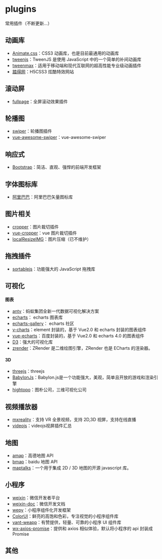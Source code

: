 # plugins

常用插件（不断更新...）

## 动画库

- [Animate.css](https://animate.style/)：CSS3 动画库，也是目前最通用的动画库
- [tweenjs](http://www.createjs.cc/tweenjs/)：TweenJS 是使用 JavaScript 中的一个简单的补间动画库
- [tweenmax](https://www.tweenmax.com.cn/)：适用于移动端和现代互联网的超高性能专业级动画插件
- [踏得网](http://www.techbrood.com/)：H5CSS3 炫酷特效网站

## 滚动屏

- [fullpage](https://alvarotrigo.com/fullPage/zh/#page1)：全屏滚动效果插件

## 轮播图

- [swiper](http://www.swiper.com.cn/)：轮播图插件
- [vue-awesome-swiper](https://github.com/surmon-china/vue-awesome-swiper)：vue-awesome-swiper

## 响应式

- [Bootstrap](http://www.bootcss.com/)：简洁、直观、强悍的前端开发框架

## 字体图标库

- [阿里巴巴](http://www.iconfont.cn/)：阿里巴巴矢量图标库

## 图片相关

- [cropper](https://fengyuanchen.github.io/cropper/)：图片裁切插件
- [vue-cropper](https://github.com/xyxiao001/vue-cropper)：vue 图片裁切插件
- [localResizeIMG](https://github.com/think2011/localResizeIMG)：图片压缩（已不维护）

## 拖拽插件

- [sortablejs](http://www.sortablejs.com/)：功能强大的 JavaScript 拖拽库

## 可视化

#### 图表

- [antv](https://antv.vision/zh)：蚂蚁集团全新一代数据可视化解决方案
- [echarts](https://echarts.apache.org/examples/zh/index.html)： echarts 图表库
- [echarts-gallery](https://www.makeapie.com/explore.html#sort=rank~timeframe=all~author=all)： echarts 社区
- [v-charts](https://v-charts.js.org/#/)：element 封装的，基于 Vue2.0 和 echarts 封装的图表组件
- [vue-echarts](https://github.com/ecomfe/vue-echarts)：百度封装的，基于 Vue2.0 和 echarts 4.0 的图表组件
- [D3](https://github.com/d3/d3)：强大的可视化库
- [zrender](https://ecomfe.github.io/zrender-doc/public/)：ZRender 是二维绘图引擎，ZRender 也是 ECharts 的渲染器。

#### 3D

- [threejs](https://threejs.org/)：threejs
- [BabylonJs](https://github.com/BabylonJS/Babylon.js)：Babylon.js是一个功能强大，美观，简单且开放的游戏和渲染引擎
- [hightopo](https://www.hightopo.com/index.html)：图朴公司，三维可视化公司

## 视频播放器

- [mxreality](https://github.com/guoguicheng/mxreality.js)：支持 VR 全景视频，支持 2D,3D 视屏，支持在线直播
- [videojs](https://github.com/videojs)：videojs视屏插件汇总

## 地图

- [amap](https://lbs.amap.com/)：高德地图 API
- [bmap](https://lbs.amap.com/)：baidu 地图 API
- [maptalks](https://maptalks.org/)：一个用于集成 2D / 3D 地图的开源 javascript 库。

## 小程序

- [weixin](https://mp.weixin.qq.com/)：微信开发者平台
- [weixin-doc](https://developers.weixin.qq.com/doc/)：微信开发文档
- [wepy](https://wepyjs.github.io/wepy-docs/2.x/#/)：小程序组件化开发框架
- [ColorUI](https://github.com/weilanwl/ColorUI)：鲜亮的高饱和色彩，专注视觉的小程序组件库
- [vant-weapp](https://vant-contrib.gitee.io/vant-weapp/#/intro)：有赞提供，轻量、可靠的小程序 UI 组件库
- [wx-axios-promise](https://github.com/hengshanMWC/wx-axios-promise)：提供和 axios 相似体验，默认将小程序的 api 封装成 Promise

## 其他
